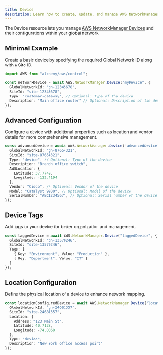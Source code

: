 ```yaml
---
title: Device
description: Learn how to create, update, and manage AWS NetworkManager Devices using Alchemy Cloud Control.
---
```



The Device resource lets you manage [AWS NetworkManager Devices](https://docs.aws.amazon.com/networkmanager/latest/userguide/) and their configurations within your global network. 

## Minimal Example

Create a basic device by specifying the required Global Network ID along with a Site ID.

```ts
import AWS from "alchemy/aws/control";

const networkDevice = await AWS.NetworkManager.Device("myDevice", {
  GlobalNetworkId: "gn-12345678",
  SiteId: "site-12345678",
  Type: "customer-gateway", // Optional: Type of the device
  Description: "Main office router" // Optional: Description of the device
});
```

## Advanced Configuration

Configure a device with additional properties such as location and vendor details for more comprehensive management.

```ts
const advancedDevice = await AWS.NetworkManager.Device("advancedDevice", {
  GlobalNetworkId: "gn-87654321",
  SiteId: "site-87654321",
  Type: "device", // Optional: Type of the device
  Description: "Branch office switch",
  AWSLocation: {
    Latitude: 37.7749,
    Longitude: -122.4194
  },
  Vendor: "Cisco", // Optional: Vendor of the device
  Model: "Catalyst 9200", // Optional: Model of the device
  SerialNumber: "ABC1234567", // Optional: Serial number of the device
});
```

## Device Tags

Add tags to your device for better organization and management.

```ts
const taggedDevice = await AWS.NetworkManager.Device("taggedDevice", {
  GlobalNetworkId: "gn-13579246",
  SiteId: "site-13579246",
  Tags: [
    { Key: "Environment", Value: "Production" },
    { Key: "Department", Value: "IT" }
  ]
});
```

## Location Configuration

Define the physical location of a device to enhance network mapping.

```ts
const locationConfiguredDevice = await AWS.NetworkManager.Device("locationDevice", {
  GlobalNetworkId: "gn-24681357",
  SiteId: "site-24681357",
  Location: {
    Address: "123 Main St",
    Latitude: 40.7128,
    Longitude: -74.0060
  },
  Type: "device",
  Description: "New York office access point"
});
```
